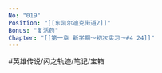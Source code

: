 ```yaml
---
No: "019"
Position: "[[东凯尔迪克街道2]]"
Bonus: "复活药"
Chapter: "[[第一章 新学期～初次实习～#4 24]]"
---
```


#英雄传说/闪之轨迹/笔记/宝箱